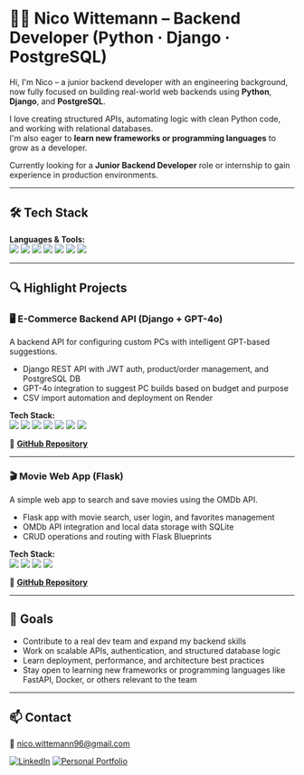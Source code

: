 # 👨‍💻 Nico Wittemann – Backend Developer (Python · Django · PostgreSQL)

Hi, I'm Nico – a junior backend developer with an engineering background, now fully focused on building real-world web backends using **Python**, **Django**, and **PostgreSQL**.

I love creating structured APIs, automating logic with clean Python code, and working with relational databases.  
I'm also eager to **learn new frameworks or programming languages** to grow as a developer.

Currently looking for a **Junior Backend Developer** role or internship to gain experience in production environments.

---

## 🛠️ Tech Stack

**Languages & Tools:**  
<img src="https://img.shields.io/badge/Python-3776AB?style=flat&logo=python&logoColor=white"/>
<img src="https://img.shields.io/badge/Django-092E20?style=flat&logo=django&logoColor=white"/>
<img src="https://img.shields.io/badge/Flask-000000?style=flat&logo=flask&logoColor=white"/>
<img src="https://img.shields.io/badge/PostgreSQL-4169E1?style=flat&logo=postgresql&logoColor=white"/>
<img src="https://img.shields.io/badge/Postman-FF6C37?style=flat&logo=postman&logoColor=white"/>
<img src="https://img.shields.io/badge/Git-F05032?style=flat&logo=git&logoColor=white"/>
<img src="https://img.shields.io/badge/REST-API-green?style=flat"/>

---

## 🔍 Highlight Projects

### 🖥️ E-Commerce Backend API (Django + GPT-4o)  
A backend API for configuring custom PCs with intelligent GPT-based suggestions.

- Django REST API with JWT auth, product/order management, and PostgreSQL DB  
- GPT-4o integration to suggest PC builds based on budget and purpose  
- CSV import automation and deployment on Render

**Tech Stack:**  
<img src="https://img.shields.io/badge/Python-3776AB?style=flat&logo=python&logoColor=white"/>
<img src="https://img.shields.io/badge/Django-092E20?style=flat&logo=django&logoColor=white"/>
<img src="https://img.shields.io/badge/PostgreSQL-4169E1?style=flat&logo=postgresql&logoColor=white"/>
<img src="https://img.shields.io/badge/REST-API-green?style=flat"/>
<img src="https://img.shields.io/badge/JWT-000000?style=flat"/>
<img src="https://img.shields.io/badge/GPT4o-black?style=flat"/>
<img src="https://img.shields.io/badge/Render-46E3B7?style=flat"/>

🔗 [**GitHub Repository**](https://github.com/nico-wittemann/django_pc_webshop_api)

---

### 🎬 Movie Web App (Flask)  
A simple web app to search and save movies using the OMDb API.

- Flask app with movie search, user login, and favorites management  
- OMDb API integration and local data storage with SQLite  
- CRUD operations and routing with Flask Blueprints

**Tech Stack:**  
<img src="https://img.shields.io/badge/Python-3776AB?style=flat&logo=python&logoColor=white"/>
<img src="https://img.shields.io/badge/Flask-000000?style=flat&logo=flask&logoColor=white"/>
<img src="https://img.shields.io/badge/SQLite-003B57?style=flat&logo=sqlite&logoColor=white"/>
<img src="https://img.shields.io/badge/API--Development-blue?style=flat"/>

🔗 [**GitHub Repository**](https://github.com/nico-wittemann/MovieWeb_app)

---

## 🎯 Goals

- Contribute to a real dev team and expand my backend skills  
- Work on scalable APIs, authentication, and structured database logic  
- Learn deployment, performance, and architecture best practices  
- Stay open to learning new frameworks or programming languages like FastAPI, Docker, or others relevant to the team

---

## 📫 Contact

📧 nico.wittemann96@gmail.com  

[![LinkedIn](https://img.shields.io/badge/LinkedIn-blue?style=flat&logo=linkedin&logoColor=white)](https://www.linkedin.com/in/nico-wittemann)
[![Personal Portfolio](https://img.shields.io/badge/Portfolio-Online-orange?style=flat&logo=firefox&logoColor=white)](https://nico-wittemann.github.io/personal-portfolio/)

